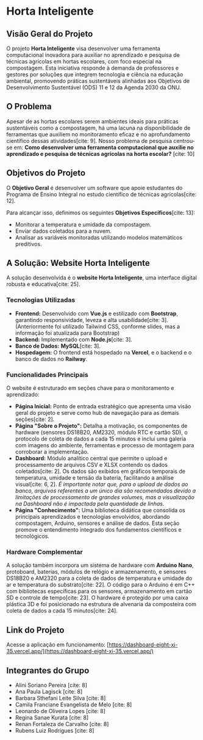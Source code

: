 # Horta Inteligente

## Visão Geral do Projeto

O projeto **Horta Inteligente** visa desenvolver uma ferramenta computacional inovadora para auxiliar no aprendizado e pesquisa de técnicas agrícolas em hortas escolares, com foco especial na compostagem. Esta iniciativa responde à demanda de professores e gestores por soluções que integrem tecnologia e ciência na educação ambiental, promovendo práticas sustentáveis alinhadas aos Objetivos de Desenvolvimento Sustentável (ODS) 11 e 12 da Agenda 2030 da ONU.

## O Problema

Apesar de as hortas escolares serem ambientes ideais para práticas sustentáveis como a compostagem, há uma lacuna na disponibilidade de ferramentas que auxiliem no monitoramento eficaz e no aprofundamento científico dessas atividades[cite: 9]. Nosso problema de pesquisa centrou-se em: **Como desenvolver uma ferramenta computacional que auxilie no aprendizado e pesquisa de técnicas agrícolas na horta escolar?** [cite: 10]

## Objetivos do Projeto

O **Objetivo Geral** é desenvolver um software que apoie estudantes do Programa de Ensino Integral no estudo científico de técnicas agrícolas[cite: 12].

Para alcançar isso, definimos os seguintes **Objetivos Específicos**[cite: 13]:
* Monitorar a temperatura e umidade da compostagem.
* Enviar dados coletados para a nuvem.
* Analisar as variáveis monitoradas utilizando modelos matemáticos preditivos.

## A Solução: Website Horta Inteligente

A solução desenvolvida é o **website Horta Inteligente**, uma interface digital robusta e educativa[cite: 25].

### Tecnologias Utilizadas
* **Frontend:** Desenvolvido com **Vue.js** e estilizado com **Bootstrap**, garantindo responsividade, leveza e alta usabilidade[cite: 3]. (Anteriormente foi utilizado Tailwind CSS, conforme slides, mas a informação foi atualizada para Bootstrap)
* **Backend:** Implementado com **Node.js**[cite: 3].
* **Banco de Dados:** **MySQL**[cite: 3].
* **Hospedagem:** O frontend está hospedado na **Vercel**, e o backend e o banco de dados no **Railway**.

### Funcionalidades Principais
O website é estruturado em seções chave para o monitoramento e aprendizado:

* **Página Inicial:** Ponto de entrada estratégico que apresenta uma visão geral do projeto e serve como hub de navegação para as demais seções[cite: 2].
* **Página "Sobre o Projeto":** Detalha a motivação, os componentes de hardware (sensores DS18B20, AM2320, módulo RTC e cartão SD), o protocolo de coleta de dados a cada 15 minutos e inclui uma galeria com imagens do ambiente, ferramentas e processo de montagem para corroborar a implementação.
* **Dashboard:** Módulo analítico central que permite o upload e processamento de arquivos CSV e XLSX contendo os dados coletados[cite: 2]. Os dados são exibidos em gráficos temporais de temperatura, umidade e tensão da bateria, facilitando a análise visual[cite: 6, 2]. *É importante notar que, para o upload de dados ao banco, arquivos referentes a um único dia são recomendados devido a limitações de processamento de grandes volumes, mas a visualização na Dashboard não é impactada pela quantidade de linhas.*
* **Página "Conhecimento":** Uma biblioteca didática que consolida os principais aprendizados e tecnologias envolvidos, abordando compostagem, Arduino, sensores e análise de dados. Esta seção promove o entendimento integrado dos fundamentos científicos e tecnológicos.

### Hardware Complementar
A solução também incorpora um sistema de hardware com **Arduino Nano**, protoboard, baterias, módulos de relógio e armazenamento, e sensores DS18B20 e AM2320 para a coleta de dados de temperatura e umidade do ar e temperatura do substrato[cite: 22]. O código para o Arduino é em C++ com bibliotecas específicas para os sensores, armazenamento em cartão SD e controle de tempo[cite: 23]. O hardware é protegido por uma caixa plástica 3D e foi posicionado na estrutura de alvenaria da composteira com coleta de dados a cada 15 minutos[cite: 24].

## Link do Projeto

Acesse a aplicação em funcionamento: [https://dashboard-eight-xi-35.vercel.app/](https://dashboard-eight-xi-35.vercel.app/)

## Integrantes do Grupo

* Alíni Soriano Pereira [cite: 8]
* Ana Paula Lagisck [cite: 8]
* Barbara Sthefani Leite Silva [cite: 8]
* Camila Franciane Evangelista de Melo [cite: 8]
* Leonardo de Oliveira Lopes [cite: 8]
* Regina Sanae Kurata [cite: 8]
* Renan Fortaleza de Carvalho [cite: 8]
* Rubens Luiz Rodrigues [cite: 8]
